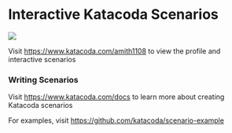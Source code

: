 # Interactive Katacoda Scenarios

[![](http://shields.katacoda.com/katacoda/amith1108/count.svg)](https://www.katacoda.com/amith1108 "Get your profile on Katacoda.com")

Visit https://www.katacoda.com/amith1108 to view the profile and interactive scenarios

### Writing Scenarios
Visit https://www.katacoda.com/docs to learn more about creating Katacoda scenarios

For examples, visit https://github.com/katacoda/scenario-example
